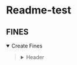 # Readme-test

## FINES
<details open>
  <summary>Create Fines</summary><blockquote>
  <details>
    <summary>Header</summary>
    <li>Authorization</li>
    <blockquote></blockquote>
  </details>

